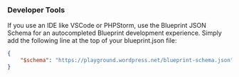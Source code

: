 ### Developer Tools

If you use an IDE like VSCode or PHPStorm, use the Blueprint JSON Schema for an autocompleted Blueprint development experience. Simply add the following line at the top of your blueprint.json file:

```json
{
    "$schema": "https://playground.wordpress.net/blueprint-schema.json"
}
```

